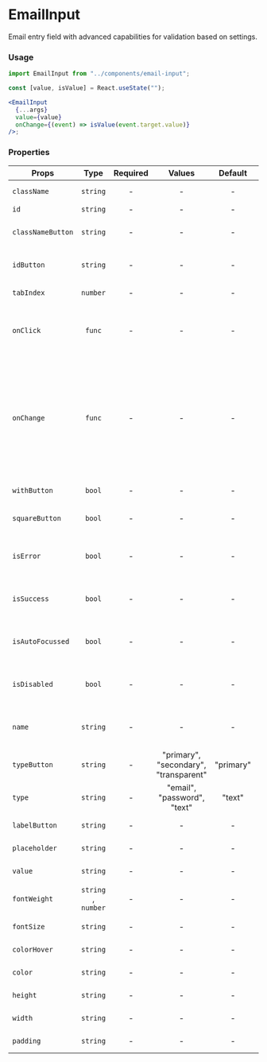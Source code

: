 # EmailInput

Email entry field with advanced capabilities for validation based on settings.

### Usage

```js
import EmailInput from "../components/email-input";
```

```jsx
const [value, isValue] = React.useState("");

<EmailInput
  {...args}
  value={value}
  onChange={(event) => isValue(event.target.value)}
/>;
```

### Properties

| Props             |        Type         | Required |                Values                 |  Default  | Description                                                                                                         |
| ----------------- | :-----------------: | :------: | :-----------------------------------: | :-------: | ------------------------------------------------------------------------------------------------------------------- |
| `className`       |      `string`       |    -     |                   -                   |     -     | Accepts class                                                                                                       |
| `id`              |      `string`       |    -     |                   -                   |     -     | Accepts id                                                                                                          |
| `classNameButton` |      `string`       |    -     |                   -                   |     -     | Accepts button class                                                                                                |
| `idButton`        |      `string`       |    -     |                   -                   |     -     | Accepts button css id                                                                                               |
| `tabIndex`        |      `number`       |    -     |                   -                   |     -     | Text input tab index                                                                                                |
| `onClick`         |       `func`        |    -     |                   -                   |     -     | What the button will trigger when clicked                                                                           |
| `onChange`        |       `func`        |    -     |                   -                   |     -     | Called with the new value. Required when input is not read only. Returns the current value and the flag of validity |
| `withButton`      |       `bool`        |    -     |                   -                   |     -     | Enable button                                                                                                       |
| `squareButton`    |       `bool`        |    -     |                   -                   |     -     | Enable square button                                                                                                |
| `isError`         |       `bool`        |    -     |                   -                   |     -     | Indicates the input field has an error                                                                              |
| `isSuccess`       |       `bool`        |    -     |                   -                   |     -     | Indicates the input field has an success                                                                            |
| `isAutoFocussed`  |       `bool`        |    -     |                   -                   |     -     | Focus the input field on initial render                                                                             |
| `isDisabled`      |       `bool`        |    -     |                   -                   |     -     | Indicates that the field cannot be used                                                                             |
| `name`            |      `string`       |    -     |                   -                   |     -     | Used as HTML name property                                                                                          |
| `typeButton`      |      `string`       |    -     | "primary", "secondary", "transparent" | "primary" | Type of the button                                                                                                  |
| `type`            |      `string`       |    -     |      "email", "password", "text"      |  "text"   | Supported type of the input fields                                                                                  |
| `labelButton`     |      `string`       |    -     |                   -                   |     -     | Name text in button                                                                                                 |
| `placeholder`     |      `string`       |    -     |                   -                   |     -     | label text in input                                                                                                 |
| `value`           |      `string`       |    -     |                   -                   |     -     | Value of the input                                                                                                  |
| `fontWeight`      | `string` , `number` |    -     |                   -                   |     -     | font-weight text input                                                                                              |
| `fontSize`        |      `string`       |    -     |                   -                   |     -     | font-size text input                                                                                                |
| `colorHover`      |      `string`       |    -     |                   -                   |     -     | color hover text input                                                                                              |
| `color`           |      `string`       |    -     |                   -                   |     -     | color text input                                                                                                    |
| `height`          |      `string`       |    -     |                   -                   |     -     | height text input                                                                                                   |
| `width`           |      `string`       |    -     |                   -                   |     -     | width text input                                                                                                    |
| `padding`         |      `string`       |    -     |                   -                   |     -     | padding text input                                                                                                  |
